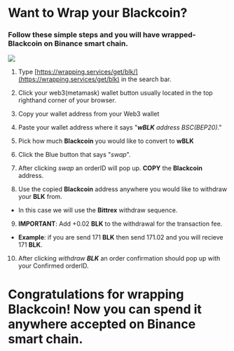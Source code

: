 # Want to Wrap your **Blackcoin**?
### Follow these simple steps and you will have wrapped-**Blackcoin** on Binance smart chain.
![](https://ipfs.io/ipfs/QmNed3pcY483MubT7GEJZ5WKTwkZSkeF1NDfERqMzcjodC?filename=wblk%20sevrices%20mask.png)
1. Type [https://wrapping.services/get/blk/](https://wrapping.services/get/blk) in the search bar.

2. Click your web3(metamask) wallet button usually located in the top righthand corner of your browser.

3. Copy your wallet address from your Web3 wallet 

4. Paste your wallet address where it says "_**wBLK** address BSC(BEP20)_."

5. Pick how much **Blackcoin** you would like to convert to **wBLK**

6. Click the Blue button that says "_swap_".

7. After clicking _swap_ an orderID will pop up. **COPY** the **Blackcoin** address.

8. Use the copied **Blackcoin** address anywhere you would like to withdraw your **BLK** from. 
* In this case we will use the **Bittrex** withdraw sequence.

9. **IMPORTANT**: Add +0.02 **BLK** to the withdrawal for the transaction fee.
* **Example**: if you are send 171 **BLK** then send 171.02 and you will recieve 171 **BLK**.

10. After clicking _withdraw **BLK**_ an order confirmation should pop up with your Confirmed orderID. 
# Congratulations for wrapping **Blackcoin**! Now you can spend it anywhere accepted on Binance smart chain.  

